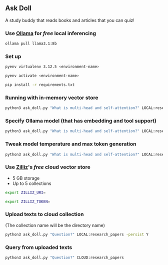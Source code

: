 ## Ask Doll
A study buddy that reads books and articles that you can quiz!

### Use [Ollama](https://github.com/ollama/ollama/blob/main/README.md#quickstart) for *free* local inferencing
```bash
ollama pull llama3.1:8b
```
### Set up
```bash
pyenv virtualenv 3.12.5 <environment-name>
```
```bash
pyenv activate <environment-name>
```
```bash
pip install -r requirements.txt
```

### Running with in-memory vector store
```bash
python3 ask_doll.py "What is multi-head and self-attention?" LOCAL:research_papers
```
### Specify Ollama model (that has embedding and tool support)
```bash
python3 ask_doll.py "What is multi-head and self-attention?" LOCAL:research_papers -model mistral:7b
```
### Tweak model temperature and max token generation
```bash
python3 ask_doll.py "What is multi-head and self-attention?" LOCAL:research_papers -temp 0.88 -num_pred 1024
```

### Use [Zilliz](https://zilliz.com/pricing)'s *free* cloud vector store
- 5 GB storage
- Up to 5 collections

```bash
export ZILLIZ_URI=
```
```bash
export ZILLIZ_TOKEN=
```

### Upload texts to cloud collection
(The collection name will be the directory name)
```bash
python3 ask_doll.py "Question?" LOCAL:research_papers -persist Y
```
### Query from uploaded texts
```bash
python3 ask_doll.py "Question?" CLOUD:research_papers
```
